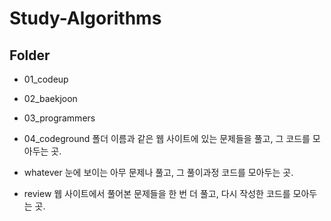 # Study-Algorithms

## Folder

- 01_codeup
- 02_baekjoon
- 03_programmers
- 04_codeground
폴더 이름과 같은 웹 사이트에 있는 문제들을 풀고, 그 코드를 모아두는 곳.

- whatever
눈에 보이는 아무 문제나 풀고, 그 풀이과정 코드를 모아두는 곳.

- review
웹 사이트에서 풀어본 문제들을 한 번 더 풀고, 다시 작성한 코드를 모아두는 곳.
